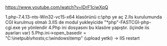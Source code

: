 https://www.youtube.com/watch?v=IDrF1ciwXqQ

1.php-7.4.13-nts-Win32-vc15-x64 klasörünü c:\php ye aç
2.IIs kurulumunda CGI kurulmuş olmalı
3.IIS de modul yukleyicide "*php"-FASTCGI-php-cgi.exe ye yönlendir
4.Php ini dosyasını bu klasöre yapıştır. (içinde iis ayarları var)
5.Php.ini->open_basedir = "C:\inetpub\vhosts;c:\windows\temp"  (upload yetki)
  -> IIS restart
